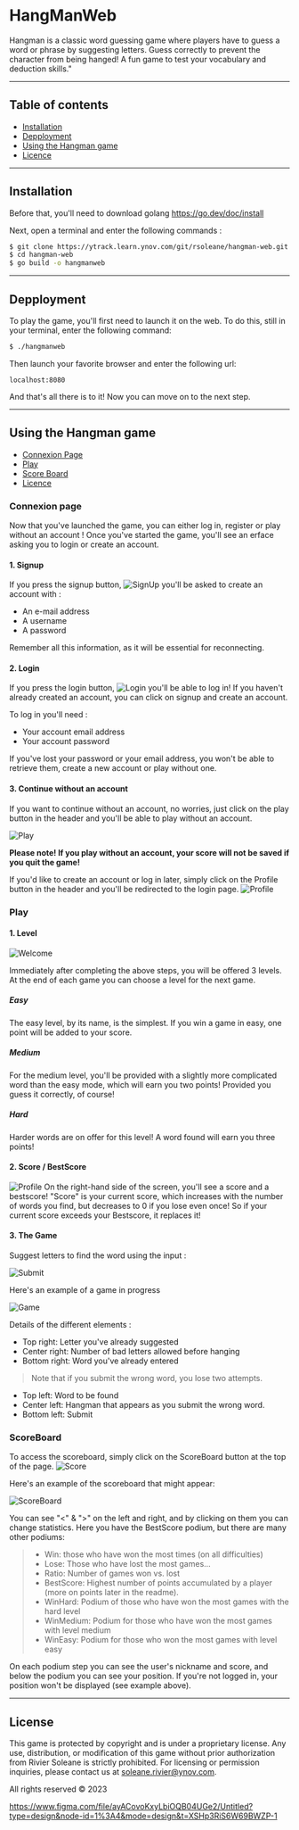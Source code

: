 # HangManWeb

Hangman is a classic word guessing game where players have to guess a word or phrase by suggesting letters. Guess correctly to prevent the character from being hanged! A fun game to test your vocabulary and deduction skills."

***
## Table of contents

- [Installation](#installation)
- [Depployment](#depployment)
- [Using the Hangman game](#using-the-hangman-game)
- [Licence](#license)

***
## Installation

Before that, you'll need to download golang
https://go.dev/doc/install

Next, open a terminal and enter the following commands :

```bash
$ git clone https://ytrack.learn.ynov.com/git/rsoleane/hangman-web.git
$ cd hangman-web
$ go build -o hangmanweb
```

***
## Depployment

To play the game, you'll first need to launch it on the web.
To do this, still in your terminal, enter the following command:

```bash
$ ./hangmanweb
```
Then launch your favorite browser and enter the following url:
```
localhost:8080
```
And that's all there is to it! Now you can move on to the next step.

***
## Using the Hangman game

- [Connexion Page](#connexion-page)
- [Play](#play)
- [Score Board](#score-board)
- [Licence](#license)


### Connexion page

Now that you've launched the game, you can either log in, register or play without an account !
Once you've started the game, you'll see an erface asking you to login or create an account.

#### 1. Signup


If you press the signup button, ![SignUp](./Ressources/ReadmeImg/Signup.png "Signup") you'll be asked to create an account with :

- An e-mail address
- A username
- A password

Remember all this information, as it will be essential for reconnecting.

#### 2. Login

If you press the login button, ![Login](./Ressources/ReadmeImg/Login.png "Login") you'll be able to log in! If you haven't already created an account, you can click on signup and create an account.

To log in you'll need :

- Your account email address
- Your account password

If you've lost your password or your email address, you won't be able to retrieve them, create a new account or play without one.

#### 3. Continue without an account

If you want to continue without an account, no worries, just click on the play button in the header and you'll be able to play without an account.

![Play](./Ressources/ReadmeImg/Play.png "Play")

**Please note! If you play without an account, your score will not be saved if you quit the game!**

If you'd like to create an account or log in later, simply click on the Profile button in the header and you'll be redirected to the login page.
![Profile](./Ressources/ReadmeImg/Profile.png "Profile")

### Play

#### 1. Level

![Welcome](./Ressources/ReadmeImg/Welcome.png)

Immediately after completing the above steps, you will be offered 3 levels. At the end of each game you can choose a level for the next game.

##### Easy

The easy level, by its name, is the simplest. If you win a game in easy, one point will be added to your score.

##### Medium

For the medium level, you'll be provided with a slightly more complicated word than the easy mode, which will earn you two points! Provided you guess it correctly, of course!

##### Hard

Harder words are on offer for this level! A word found will earn you three points!

#### 2. Score / BestScore

![Profile](./Ressources/ReadmeImg/Stat.png)
On the right-hand side of the screen, you'll see a score and a bestscore! "Score" is your current score, which increases with the number of words you find, but decreases to 0 if you lose even once! So if your current score exceeds your Bestscore, it replaces it!

#### 3. The Game

Suggest letters to find the word using the input :

![Submit](./Ressources/ReadmeImg/Submit.png)

Here's an example of a game in progress 

![Game](./Ressources/ReadmeImg/Game.png)

Details of the different elements :

- Top right: Letter you've already suggested
- Center right: Number of bad letters allowed before hanging
- Bottom right: Word you've already entered 
> Note that if you submit the wrong word, you lose two attempts.
- Top left: Word to be found
- Center left: Hangman that appears as you submit the wrong word.
- Bottom left: Submit


### ScoreBoard
To access the scoreboard, simply click on the ScoreBoard button at the top of the page.
![Score](./Ressources/ReadmeImg/Score.png "Score")

Here's an example of the scoreboard that might appear:

![ScoreBoard](./Ressources/ReadmeImg/ScoreBoard.png "ScoreBoard")

You can see "<" & ">" on the left and right, and by clicking on them you can change statistics. Here you have the BestScore podium, but there are many other podiums:

> - Win: those who have won the most times (on all difficulties)  
> - Lose: Those who have lost the most games... 
> - Ratio: Number of games won vs. lost
> - BestScore: Highest number of points accumulated by a player (more on points later in the readme).
> - WinHard: Podium of those who have won the most games with the hard level
> - WinMedium: Podium for those who have won the most games with level medium
> - WinEasy: Podium for those who won the most games with level easy

On each podium step you can see the user's nickname and score, and below the podium you can see your position. If you're not logged in, your position won't be displayed (see example above).

***
## License

This game is protected by copyright and is under a proprietary license. Any use, distribution, or modification of this game without prior authorization from Rivier Soleane is strictly prohibited. For licensing or permission inquiries, please contact us at soleane.rivier@ynov.com.

All rights reserved © 2023



https://www.figma.com/file/ayACovoKxyLbiOQB04UGe2/Untitled?type=design&node-id=1%3A4&mode=design&t=XSHp3RiS6W69BWZP-1